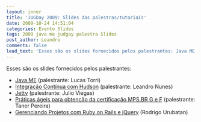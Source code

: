 ```yaml
---
layout: inner
title: 'JUGDay 2009: Slides das palestras/tutoriais'
date: 2009-10-24 14:51:04
categories: Evento Slides
tags: 2009 java me judgay palestra Slides
post_author: Leandro
comments: false
lead_text: 'Esses são os slides fornecidos pelos palestrantes: Java ME (palestrante: Lucas Torri) Integracão Contínua com Hudson (palestrante: Leandro Nunes) Jetty (palestrante: Julio Viegas) Práticas ágeis para obtenção da certificação MPS.BR G e F (palestrante: Tan...'
---
```


Esses são os slides fornecidos pelos palestrantes:
<ul>
	<li><a href="http://www.slideshare.net/lucastorri/programando-pra-celular-java-me-o-que-e-como-comear" target="_blank">Java ME</a> (palestrante: Lucas Torri)</li>
	<li><a href="http://www.slideshare.net/LeandroNunes85/palestra-hudson-jugday-2009" target="_blank">Integracão Contínua com Hudson</a> (palestrante: Leandro Nunes)</li>
	<li><a href="http://www.rsjug.org/wp-content/uploads/2009/10/jetty.pdf" target="_blank">Jetty</a> (palestrante: Julio Viegas)</li>
	<li><a href="http://www.slideshare.net/LeandroNunes85/prticas-geis-para-obteno-de-certificao-mpsbr-g-e-f">Práticas ágeis para obtenção da certificação MPS.BR G e F</a> (palestrante: Taner Pereira)</li>
	<li><a title="Slides do Tutorial Ruby on Rails" href="http://www.urubatan.com.br/jugday-2009-slides-e-codigo-do-exemplo-da-palestra/" target="_blank">Gerenciando Projetos com Ruby on Rails e jQuery</a> (Rodrigo Urubatan)</li>
</ul>